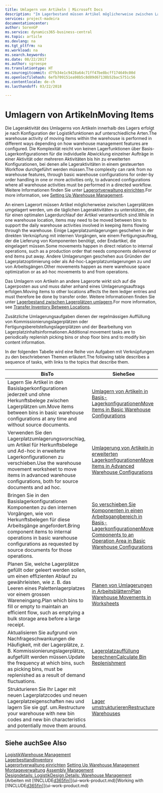 ```yaml
---
title: Umlagern von Artikeln | Microsoft Docs
description: "Im Lagerbestand müssen Artikel möglicherweise zwischen Lagerplätzen umgelagert werden, um die täglichen Lageraktivitäten zu unterstützen, die für einen optimalen Lagerdurchlauf der Artikel verantwortlich sind. Einige Lagerplatzumlagerungen geschehen in der direkten Verknüpfung mit internen Vorgängen, wie einem Fertigungsauftrag, der die Lieferung von Komponenten benötigt, oder Endartikel, die eingelagert müssen. Andere Umlagerungen geschehen aus Gründen der Lagerplatzoptimierung oder als Ad-hoc-Lagerplatzumlagerungen zu und von Arbeitsgängen."
services: project-madeira
documentationcenter: 
author: SorenGP
ms.service: dynamics365-business-central
ms.topic: article
ms.devlang: na
ms.tgt_pltfrm: na
ms.workload: na
ms.search.keywords: 
ms.date: 08/22/2017
ms.author: sgroespe
ms.translationtype: HT
ms.sourcegitcommit: d7fb34e1c9428a64c71ff47be8bcff174649c00d
ms.openlocfilehash: 6efb709151ea98b5c8d89d67138b52bac5751c56
ms.contentlocale: de-ch
ms.lasthandoff: 03/22/2018

---
```

# <a name="moving-items"></a><span data-ttu-id="7b515-105">Umlagern von Artikeln</span><span class="sxs-lookup"><span data-stu-id="7b515-105">Moving Items</span></span>
<span data-ttu-id="7b515-106">Die Lageraktivität des Umlagerns von Artikeln innerhalb des Lagers erfolgt je nach Konfiguration der Logistikfunktionen auf unterschiedliche Arten.</span><span class="sxs-lookup"><span data-stu-id="7b515-106">The warehouse activity of moving items within the warehouse is performed in different ways depending on how warehouse management features are configured.</span></span> <span data-ttu-id="7b515-107">Die Komplexität reicht von keinen Lagerfunktionen über Basis-Lagerkonfigurationen für die individuelle Abwicklung einzelner Aufträge in einer Aktivität oder mehreren Aktivitäten bis hin zu erweiterten Konfigurationen, bei denen alle Lageraktivitäten in einem gesteuerten Workflow durchgeführt werden müssen.</span><span class="sxs-lookup"><span data-stu-id="7b515-107">The complexity can rank from no warehouse features, through basic warehouse configurations for order-by order handling in one or more activities only, to advanced configurations where all warehouse activities must be performed in a directed workflow.</span></span> <span data-ttu-id="7b515-108">Weitere Informationen finden Sie unter [Lagerortverwaltung einrichten](warehouse-setup-warehouse.md).</span><span class="sxs-lookup"><span data-stu-id="7b515-108">For more information, see [Setting Up Warehouse Management](warehouse-setup-warehouse.md).</span></span>

<span data-ttu-id="7b515-109">An einem Lagerort müssen Artikel möglicherweise zwischen Lagerplätzen umgelagert werden, um die täglichen Lageraktivitäten zu unterstützen, die für einen optimalen Lagerdurchlauf der Artikel verantwortlich sind.</span><span class="sxs-lookup"><span data-stu-id="7b515-109">While in one warehouse location, items may need to be moved between bins to support the daily warehouse activities involved in keeping items flowing through the warehouse.</span></span> <span data-ttu-id="7b515-110">Einige Lagerplatzumlagerungen geschehen in der direkten Verknüpfung mit internen Vorgängen, wie einem Fertigungsauftrag, der die Lieferung von Komponenten benötigt, oder Endartikel, die eingelagert müssen.</span><span class="sxs-lookup"><span data-stu-id="7b515-110">Some movements happen in direct relation to internal operations, such as a production order that needs components delivered or end items put away.</span></span> <span data-ttu-id="7b515-111">Andere Umlagerungen geschehen aus Gründen der Lagerplatzoptimierung oder als Ad-hoc-Lagerplatzumlagerungen zu und von Arbeitsgängen.</span><span class="sxs-lookup"><span data-stu-id="7b515-111">Other movements happen as mere warehouse space optimization or as ad-hoc movements to and from operations.</span></span>

<span data-ttu-id="7b515-112">Das Umlagern von Artikeln an andere Lagerorte wirkt sich auf die Lagerposten aus und muss daher anhand eines Umlagerungsauftrags erfolgen.</span><span class="sxs-lookup"><span data-stu-id="7b515-112">Moving items to other locations affects the item ledger entries and must therefore be done by transfer order.</span></span> <span data-ttu-id="7b515-113">Weitere Informationen finden Sie unter [Lagerbestand zwischen Lagerplätzen umlagern](inventory-how-transfer-between-locations.md).</span><span class="sxs-lookup"><span data-stu-id="7b515-113">For more information, see [Transfer Inventory Between Locations](inventory-how-transfer-between-locations.md).</span></span>  

<span data-ttu-id="7b515-114">Zusätzliche Umlagerungsaufgaben dienen der regelmässigen Auffüllung von Kommissionierungslagerplätzen oder Fertigungsbereitstellungslagerplätzen und der Bearbeitung von Lagerplatzinhaltsinformationen.</span><span class="sxs-lookup"><span data-stu-id="7b515-114">Additional movement tasks are to periodically replenish picking bins or shop floor bins and to modify bin content information.</span></span>  

 <span data-ttu-id="7b515-115">In der folgenden Tabelle wird eine Reihe von Aufgaben mit Verknüpfungen zu den beschriebenen Themen erläutert.</span><span class="sxs-lookup"><span data-stu-id="7b515-115">The following table describes a sequence of tasks, with links to the topics that describe them.</span></span>   

|<span data-ttu-id="7b515-116">**Bis**</span><span class="sxs-lookup"><span data-stu-id="7b515-116">**To**</span></span>|<span data-ttu-id="7b515-117">**Siehe**</span><span class="sxs-lookup"><span data-stu-id="7b515-117">**See**</span></span>|  
|------------|-------------|  
|<span data-ttu-id="7b515-118">Lagern Sie Artikel in den Basislagerkonfigurationen jederzeit und ohne Herkunftsbelege zwischen Lagerplätzen um.</span><span class="sxs-lookup"><span data-stu-id="7b515-118">Move items between bins in basic warehouse configurations at any time and without source documents.</span></span>|[<span data-ttu-id="7b515-119">Umlagern von Artikeln in Basis-Lagerkonfigurationen</span><span class="sxs-lookup"><span data-stu-id="7b515-119">Move Items in Basic Warehouse Configurations</span></span>](warehouse-how-to-move-items-ad-hoc-in-basic-warehousing.md)|
|<span data-ttu-id="7b515-120">Verwenden Sie den Lagerplatzumlagerungsvorschlag, um Artikel für Herkunftsbelege und Ad-hoc in erweiterte Lagerkonfigurationen zu verschieben.</span><span class="sxs-lookup"><span data-stu-id="7b515-120">Use the warehouse movement worksheet to move items in advanced warehouse configurations, both for source documents and ad hoc.</span></span>|[<span data-ttu-id="7b515-121">Umlagerung von Artikeln in erweiterten Lagerkonfigurationen</span><span class="sxs-lookup"><span data-stu-id="7b515-121">Move Items in Advanced Warehouse Configurations</span></span>](warehouse-how-to-move-items-in-advanced-warehousing.md)|  
|<span data-ttu-id="7b515-122">Bringen Sie in den Basislagerkonfigurationen Komponenten zu den internen Vorgängen, wie von Herkunftsbelegen für diese Arbeitsgänge angefordert.</span><span class="sxs-lookup"><span data-stu-id="7b515-122">Bring component items to internal operations in basic warehouse configurations as requested by source documents for those operations.</span></span>|[<span data-ttu-id="7b515-123">So verschieben Sie Komponenten in einen Arbeitsgangbereich in Basis-Lagerkonfigurationen</span><span class="sxs-lookup"><span data-stu-id="7b515-123">Move Components to an Operation Area in Basic Warehouse Configurations</span></span>](warehouse-how-to-move-components-to-an-operation-area-in-basic-warehousing.md)|
|<span data-ttu-id="7b515-124">Planen Sie, welche Lagerplätze gefüllt oder geleert werden sollen, um einen effizienten Ablauf zu gewährleisten, wie z. B. das Leeren eines Palettenlagerplatzes vor einem grossen Wareneingang.</span><span class="sxs-lookup"><span data-stu-id="7b515-124">Plan which bins to fill or empty to maintain an efficient flow, such as emptying a bulk storage area before a large receipt.</span></span>|[<span data-ttu-id="7b515-125">Planen von Umlagerungen in Arbeitsblättern</span><span class="sxs-lookup"><span data-stu-id="7b515-125">Plan Warehouse Movements in Worksheets</span></span>](warehouse-how-to-plan-warehouse-movements-in-worksheets.md)|
|<span data-ttu-id="7b515-126">Aktualisieren Sie aufgrund von Nachfrageschwankungen die Häufigkeit, mit der Lagerplätze, z. B. Kommissionierungslagerplätze, aufgefüllt werden müssen.</span><span class="sxs-lookup"><span data-stu-id="7b515-126">Update the frequency at which bins, such as picking bins, must be replenished as a result of demand fluctuations.</span></span>|[<span data-ttu-id="7b515-127">Lagerplatzauffüllung berechnen</span><span class="sxs-lookup"><span data-stu-id="7b515-127">Calculate Bin Replenishment</span></span>](warehouse-how-to-calculate-bin-replenishment.md)|
|<span data-ttu-id="7b515-128">Strukturieren Sie Ihr Lager mit neuen Lagerplatzcodes und neuen Lagerplatzeigenschaften neu und lagern Sie sie ggf. um.</span><span class="sxs-lookup"><span data-stu-id="7b515-128">Restructure your warehouse with new bin codes and new bin characteristics and potentially move them around.</span></span>|[<span data-ttu-id="7b515-129">Lager umstrukturieren</span><span class="sxs-lookup"><span data-stu-id="7b515-129">Restructure Warehouses</span></span>](warehouse-how-to-restructure-warehouses.md)|  

## <a name="see-also"></a><span data-ttu-id="7b515-130">Siehe auch</span><span class="sxs-lookup"><span data-stu-id="7b515-130">See Also</span></span>  
[<span data-ttu-id="7b515-131">Logistik</span><span class="sxs-lookup"><span data-stu-id="7b515-131">Warehouse Management</span></span>](warehouse-manage-warehouse.md)  
[<span data-ttu-id="7b515-132">Lagerbesttand</span><span class="sxs-lookup"><span data-stu-id="7b515-132">Inventory</span></span>](inventory-manage-inventory.md)  
<span data-ttu-id="7b515-133">[Lagerortverwaltung einrichten](warehouse-setup-warehouse.md)   </span><span class="sxs-lookup"><span data-stu-id="7b515-133">[Setting Up Warehouse Management](warehouse-setup-warehouse.md)   </span></span>  
<span data-ttu-id="7b515-134">[Montageverwaltung](assembly-assemble-items.md)  </span><span class="sxs-lookup"><span data-stu-id="7b515-134">[Assembly Management](assembly-assemble-items.md)  </span></span>  
[<span data-ttu-id="7b515-135">Designdetails: Logistik</span><span class="sxs-lookup"><span data-stu-id="7b515-135">Design Details: Warehouse Management</span></span>](design-details-warehouse-management.md)  
<span data-ttu-id="7b515-136">[Arbeiten mit [!INCLUDE[d365fin](includes/d365fin_md.md)]](ui-work-product.md)</span><span class="sxs-lookup"><span data-stu-id="7b515-136">[Working with [!INCLUDE[d365fin](includes/d365fin_md.md)]](ui-work-product.md)</span></span>

